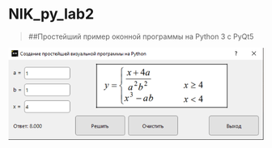 # NIK_py_lab2 

>##Простейший пример оконной программы на Python 3 c PyQt5


![srcreenshot](screenshot.png)
